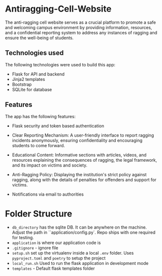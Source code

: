 # Antiragging-Cell-Website
The anti-ragging cell website serves as a crucial platform to promote a safe and welcoming campus environment by providing information, resources, and a confidential reporting system to address any instances of ragging and ensure the well-being of students.
## Technologies used
The following technologies were used to build this app:
- Flask for API and backend
- Jinja2 templates 
- Bootstrap
- SQLite for database

## Features
The app has the following features:

- Flask security and token based authentication
- Clear Reporting Mechanism: A user-friendly interface to report ragging incidents anonymously, ensuring confidentiality and encouraging students to come forward.
- Educational Content: Informative sections with articles, videos, and resources explaining the consequences of ragging, the legal framework, and its impact on victims and society.

- Anti-Ragging Policy: Displaying the institution's strict policy against ragging, along with the details of penalties for offenders and support for victims.
- Notifications via email to authorities

# Folder Structure

- `db_directory` has the sqlite DB. It can be anywhere on the machine. Adjust the path in ``application/config.py`. Repo ships with one required for testing.
- `application` is where our application code is
- `.gitignore` - ignore file
- `setup.sh` set up the virtualenv inside a local `.env` folder. Uses `pyproject.toml` and `poetry` to setup the project
- `local_run.sh`  Used to run the flask application in development mode
- `templates` - Default flask templates folder



